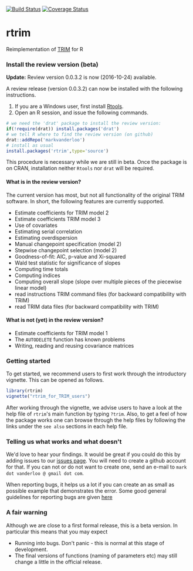 [![Build Status](https://travis-ci.org/markvanderloo/rtrim.svg)](https://travis-ci.org/markvanderloo/rtrim) 
[![Coverage Status](https://coveralls.io/repos/github/markvanderloo/rtrim/badge.svg?branch=master)](https://coveralls.io/github/markvanderloo/rtrim?branch=master)

# rtrim
Reimplementation of [TRIM](https://www.cbs.nl/en-gb/society/nature-and-environment/indices-and-trends--trim--) for R



### Install the review version (beta)


**Update:** Review version 0.0.3.2 is now (2016-10-24) available.

A review release (version 0.0.3.2) can now be installed with the following instructions.


1. If you are a Windows user, first install [Rtools](https://cran.r-project.org/bin/windows/Rtools/).
2. Open an R session, and issue the following commands.
```r
# we need the 'drat' package to install the review version:
if(!require(drat)) install.packages('drat')
# we tell R where to find the review version (on github)
drat::addRepo('markvanderloo')
# install as usual
install.packages('rtrim',type='source')
```
This procedure is necessary while we are still in beta. Once the package is on CRAN, installation neither `Rtools` nor `drat` will be required.

#### What is in the review version?

The current version has most, but not all functionality of the original TRIM
software. In short, the following features are currently supported.

- Estimate coefficients for TRIM model 2
- Estimate coefficients TRIM model 3
- Use of covariates
- Estimating serial correlation 
- Estimating overdispersion
- Manual changepoint specification (model 2)
- Stepwise changepoint selection (model 2)
- Goodness-of-fit: AIC, p-value and Xi-squared
- Wald test statistic for significance of slopes
- Computing time totals
- Computing indices
- Computing overall slope (slope over multiple pieces of the piecewise linear model)
- read instructions TRIM command files (for backward compatibility with TRIM)
- read TRIM data files (for backward compatibility with TRIM)


#### What is not (yet) in the review version?

- Estimate coefficients for TRIM model 1
- The `AUTODELETE` function has known problems
- Writing, reading and reusing covariance matrices


### Getting started

To get started, we recommend users to first work through the introductory vignette.
This can be opened as follows.
```r
library(rtrim)
vignette("rtrim_for_TRIM_users")
```

After working through the vignette, we advise users to have a look at the help
file of `rtrim`'s main function by typing `?trim`. Also, to get a feel of how
the package works one can browse through the help files by following the links
under the `see also` sections in each help file.




### Telling us what works and what doesn't

We'd love to hear your findings. It would be great if you could do this by adding
issues to our [issues page](https://github.com/markvanderloo/rtrim/issues). You will 
need to create a github account for that. If you can not or do not want to create one,
send an e-mail to `mark dot vanderloo @ gmail dot com`.

When reporting bugs, it helps us a lot if you can create an  as small as possible example
that demonstrates the error. Some good general guidelines for reporting bugs are given [here](https://sifterapp.com/blog/2012/08/tips-for-effectively-reporting-bugs-and-issues/)


### A fair warning

Although we are close to a first formal release, this is a beta version.
In particular this means that you may expect 

- Running into bugs. Don't panic - this is normal at this stage of development.
- The final versions of functions (naming of parameters etc) may still change a little in the official release. 







